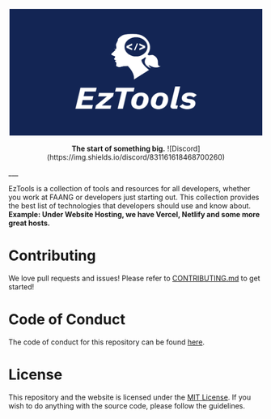 <a href="https://eztools.netlify.app/"><p align="center">
<img height=250 width="500" src="https://github.com/leveldownd/EzTools/blob/main/public/eztools.png?raw=true"/>
</p></a>

<p align="center">
  <strong>The start of something big.</strong>
  ![Discord](https://img.shields.io/discord/831161618468700260)
  </p>
___


EzTools is a collection of tools and resources for all developers, whether you work at FAANG or developers just starting out. This collection provides the best list of technologies that developers should use and know about. **Example: Under Website Hosting, we have Vercel, Netlify and some more great hosts.**

# Contributing

We love pull requests and issues! Please refer to [CONTRIBUTING.md](CONTRIBUTING.md) to get started!

# Code of Conduct

The code of conduct for this repository can be found [here](CODE_OF_CONDUCT.md).

# License

This repository and the website is licensed under the [MIT License](LICENSE). If you wish to do anything with the source code, please follow the guidelines.
